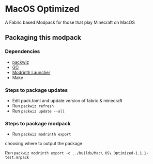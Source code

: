 # MacOS Optimized

A Fabric based Modpack for those that play Minecraft on MacOS

## Packaging this modpack

### Dependencies

- [packwiz](https://packwiz.infra.link/)
- [GO](https://go.dev/dl/)
- [Modrinth Launcher](https://modrinth.com/app)
- Make

### Steps to package updates

- Edit pack.toml and update version of fabric & minecraft
- Run `packwiz refresh`
- Run `packwiz update --all`


### Steps to package modpack

- Run `packwiz modrinth export`

choosing where to output the package

Run `packwiz modrinth export -o ../builds/Mac\ OS\ Optimized-1.1.1-test.mrpack`
